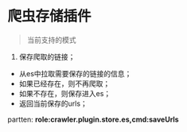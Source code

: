 # 爬虫存储插件

> 当前支持的模式

1. 保存爬取的链接；

*  从es中拉取需要保存的链接的信息；
* 如果已经存在，则不再爬取；
* 如果不存在，则保存进入es；
* 返回当前保存的urls；

partten: **role:crawler.plugin.store.es,cmd:saveUrls**


